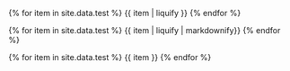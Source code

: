 {% for item in site.data.test %}
{{ item | liquify }}
{% endfor %}

{% for item in site.data.test %}
{{ item | liquify | markdownify}}
{% endfor %}

{% for item in site.data.test %}
{{ item }}
{% endfor %}
